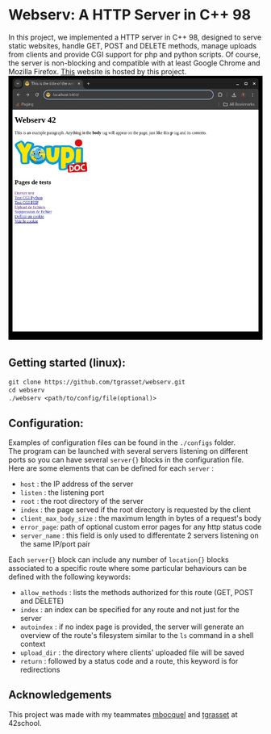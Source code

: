 # Webserv: A HTTP Server in C++ 98

In this project, we implemented a HTTP server in C++ 98, designed to serve static websites, handle GET, POST and DELETE methods, manage uploads from clients and provide CGI support for php and python scripts. Of course, the server is non-blocking and compatible with at least Google Chrome and Mozilla Firefox. 
[This](http://www.josephlanza.fr) website is hosted by this project.
![webserv](webserv.gif)

## Getting started (linux):

```
git clone https://github.com/tgrasset/webserv.git
cd webserv
./webserv <path/to/config/file(optional)>
```

## Configuration:
Examples of configuration files can be found in the `./configs` folder.  
The program can be launched with several servers listening on different ports so you can have several `server{}` blocks in the configuration file.  
Here are some elements that can be defined for each `server` :
- `host` : the IP address of the server
- `listen` : the listening port
- `root` : the root directory of the server
- `index` : the page served if the root directory is requested by the client
- `client_max_body_size` : the maximum length in bytes of a request's body
- `error_page`: path of optional custom error pages for any http status code
- `server_name` : this field is only used to differentate 2 servers listening on the same IP/port pair

Each `server{}` block can include any number of `location{}` blocks associated to a specific route where some particular behaviours can be defined with the following keywords:
- `allow_methods` : lists the methods authorized for this route (GET, POST and DELETE)
- `index` : an index can be specified for any route and not just for the server
- `autoindex` : if no index page is provided, the server will generate an overview of the route's filesystem similar to the `ls` command in a shell context
- `upload_dir` : the directory where clients' uploaded file will be saved
- `return` : followed by a status code and a route, this keyword is for redirections

## Acknowledgements

This project was made with my teammates [mbocquel](https://github.com/mbocquel) and [tgrasset](https://github.com/tgrasset)
 at 42school.
